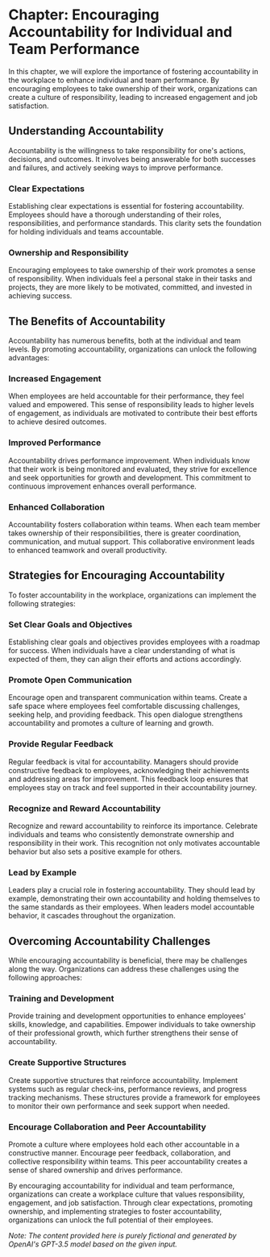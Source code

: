 Chapter: Encouraging Accountability for Individual and Team Performance
=======================================================================

In this chapter, we will explore the importance of fostering accountability in the workplace to enhance individual and team performance. By encouraging employees to take ownership of their work, organizations can create a culture of responsibility, leading to increased engagement and job satisfaction.

**Understanding Accountability**
--------------------------------

Accountability is the willingness to take responsibility for one's actions, decisions, and outcomes. It involves being answerable for both successes and failures, and actively seeking ways to improve performance.

### **Clear Expectations**

Establishing clear expectations is essential for fostering accountability. Employees should have a thorough understanding of their roles, responsibilities, and performance standards. This clarity sets the foundation for holding individuals and teams accountable.

### **Ownership and Responsibility**

Encouraging employees to take ownership of their work promotes a sense of responsibility. When individuals feel a personal stake in their tasks and projects, they are more likely to be motivated, committed, and invested in achieving success.

**The Benefits of Accountability**
----------------------------------

Accountability has numerous benefits, both at the individual and team levels. By promoting accountability, organizations can unlock the following advantages:

### **Increased Engagement**

When employees are held accountable for their performance, they feel valued and empowered. This sense of responsibility leads to higher levels of engagement, as individuals are motivated to contribute their best efforts to achieve desired outcomes.

### **Improved Performance**

Accountability drives performance improvement. When individuals know that their work is being monitored and evaluated, they strive for excellence and seek opportunities for growth and development. This commitment to continuous improvement enhances overall performance.

### **Enhanced Collaboration**

Accountability fosters collaboration within teams. When each team member takes ownership of their responsibilities, there is greater coordination, communication, and mutual support. This collaborative environment leads to enhanced teamwork and overall productivity.

**Strategies for Encouraging Accountability**
---------------------------------------------

To foster accountability in the workplace, organizations can implement the following strategies:

### **Set Clear Goals and Objectives**

Establishing clear goals and objectives provides employees with a roadmap for success. When individuals have a clear understanding of what is expected of them, they can align their efforts and actions accordingly.

### **Promote Open Communication**

Encourage open and transparent communication within teams. Create a safe space where employees feel comfortable discussing challenges, seeking help, and providing feedback. This open dialogue strengthens accountability and promotes a culture of learning and growth.

### **Provide Regular Feedback**

Regular feedback is vital for accountability. Managers should provide constructive feedback to employees, acknowledging their achievements and addressing areas for improvement. This feedback loop ensures that employees stay on track and feel supported in their accountability journey.

### **Recognize and Reward Accountability**

Recognize and reward accountability to reinforce its importance. Celebrate individuals and teams who consistently demonstrate ownership and responsibility in their work. This recognition not only motivates accountable behavior but also sets a positive example for others.

### **Lead by Example**

Leaders play a crucial role in fostering accountability. They should lead by example, demonstrating their own accountability and holding themselves to the same standards as their employees. When leaders model accountable behavior, it cascades throughout the organization.

**Overcoming Accountability Challenges**
----------------------------------------

While encouraging accountability is beneficial, there may be challenges along the way. Organizations can address these challenges using the following approaches:

### **Training and Development**

Provide training and development opportunities to enhance employees' skills, knowledge, and capabilities. Empower individuals to take ownership of their professional growth, which further strengthens their sense of accountability.

### **Create Supportive Structures**

Create supportive structures that reinforce accountability. Implement systems such as regular check-ins, performance reviews, and progress tracking mechanisms. These structures provide a framework for employees to monitor their own performance and seek support when needed.

### **Encourage Collaboration and Peer Accountability**

Promote a culture where employees hold each other accountable in a constructive manner. Encourage peer feedback, collaboration, and collective responsibility within teams. This peer accountability creates a sense of shared ownership and drives performance.

By encouraging accountability for individual and team performance, organizations can create a workplace culture that values responsibility, engagement, and job satisfaction. Through clear expectations, promoting ownership, and implementing strategies to foster accountability, organizations can unlock the full potential of their employees.

*Note: The content provided here is purely fictional and generated by OpenAI's GPT-3.5 model based on the given input.*
